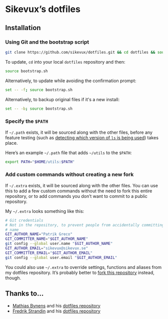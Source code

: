 # Sikevux’s dotfiles

## Installation

### Using Git and the bootstrap script

```bash
git clone https://github.com/sikevux/dotfiles.git && cd dotfiles && source bootstrap.sh
```

To update, `cd` into your local `dotfiles` repository and then:

```bash
source bootstrap.sh
```

Alternatively, to update while avoiding the confirmation prompt:

```bash
set -- -f; source bootstrap.sh
```

Alternatively, to backup original files if it's a new install:

```bash
set -- -b; source bootstrap.sh
```

### Specify the `$PATH`

If `~/.path` exists, it will be sourced along with the other files, before any
feature testing (such as
[detecting which version of `ls` is being used](https://github.com/mathiasbynens/dotfiles/blob/aff769fd75225d8f2e481185a71d5e05b76002dc/.aliases#L21-26)) takes place.

Here’s an example `~/.path` file that adds `~/utils` to the `$PATH`:

```bash
export PATH="$HOME/utils:$PATH"
```

### Add custom commands without creating a new fork

If `~/.extra` exists, it will be sourced along with the other files. You can use
this to add a few custom commands without the need to fork this entire
repository, or to add commands you don’t want to commit to a public repository.

My `~/.extra` looks something like this:

```bash
# Git credentials
# Not in the repository, to prevent people from accidentally committing under my
# name
GIT_AUTHOR_NAME="Patrik Greco"
GIT_COMMITTER_NAME="$GIT_AUTHOR_NAME"
git config --global user.name "$GIT_AUTHOR_NAME"
GIT_AUTHOR_EMAIL="sikevux@sikevux.se"
GIT_COMMITTER_EMAIL="$GIT_AUTHOR_EMAIL"
git config --global user.email "$GIT_AUTHOR_EMAIL"
```

You could also use `~/.extra` to override settings, functions and aliases from
my dotfiles repository. It’s probably better to
[fork this repository](https://github.com/sikevux/dotfiles/fork) instead, though.

## Thanks to…

* [Mathias Bynens](http://mathiasbynens.be/) and his [dotfiles repository](https://github.com/mathiasbynens/dotfiles)
* [Fredrik Strandin](http://kd35a.se) and his [dotfiles repository](https://github.com/kd35a/dotfiles)
